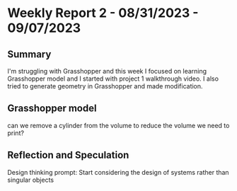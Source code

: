 # Weekly Report 2 - 08/31/2023 - 09/07/2023

## Summary  
I'm struggling with Grasshopper and this week I focused on learning Grasshopper model and I started with project 1 walkthrough video. 
I also tried to generate geometry in Grasshopper and made modification. 

## Grasshopper model

can we remove a cylinder from the volume to reduce the volume we need to print?

## Reflection and Speculation
Design thinking prompt: Start considering the design of systems rather than singular objects
